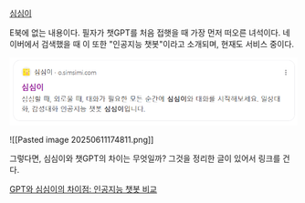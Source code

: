 
<a href="https://o.simsimi.com/">심심이</a>

E북에 없는 내용이다. 필자가 챗GPT를 처음 접햇을 때 가장 먼저 떠오른 녀석이다. 네이버에서 검색했을 때 이 또한 "인공지능 챗봇"이라고 소개되며, 현재도 서비스 중이다.

<img src="/assets/Pasted image 20250611174811.png">

![[Pasted image 20250611174811.png]]

그렇다면, 심심이와 챗GPT의 차이는 무엇일까?
그것을 정리한 글이 있어서 링크를 건다.

<a href="https://html6.tistory.com/1787">GPT와 심심이의 차이점: 인공지능 챗봇 비교</a>